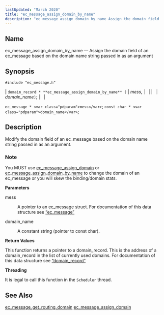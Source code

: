 ```yaml
---
lastUpdated: "March 2020"
title: "ec_message_assign_domain_by_name"
description: "ec message assign domain by name Assign the domain field of an ec message based on the domain name string passed in as an argument domain record ec message assign domain by name mess domain name ec message mess const char domain name Modify the domain field of an ec..."
---
```


<a name="apis.ec_message_assign_domain_by_name"></a> 
## Name

ec_message_assign_domain_by_name — Assign the domain field of an ec_message based on the domain name string passed in as an argument

## Synopsis

`#include "ec_message.h"`

| `domain_record * **ec_message_assign_domain_by_name** (` | <var class="pdparam">mess</var>, |   |
|   | <var class="pdparam">domain_name</var>`)`; |   |

`ec_message * <var class="pdparam">mess</var>`;
`const char * <var class="pdparam">domain_name</var>`;<a name="idp55234368"></a> 
## Description

Modify the domain field of an ec_message based on the domain name string passed in as an argument.

### Note

You MUST use [ec_message_assign_domain](/momentum/3/3-api/apis-ec-message-assign-domain) or [ec_message_assign_domain_by_name](/momentum/3/3-api/apis-ec-message-assign-domain-by-name) to change the domain of an ec_message or you will skew the binding/domain stats.

**<a name="idp55237792"></a> Parameters**

<dl class="variablelist">

<dt>mess</dt>

<dd>

A pointer to an ec_message struct. For documentation of this data structure see [“ec_message”](/momentum/3/3-api/structs-ec-message)

</dd>

<dt>domain_name</dt>

<dd>

A constant string (pointer to const char).

</dd>

</dl>

**<a name="idp55243008"></a> Return Values**

This function returns a pointer to a domain_record. This is the address of a domain_record in the list of currently used domains. For documentation of this data structure see [“domain_record”](/momentum/3/3-api/structs-domain-record)

**<a name="idp55244656"></a> Threading**

It is legal to call this function in the `Scheduler` thread.

<a name="idp55246192"></a> 
## See Also

[ec_message_get_routing_domain](/momentum/3/3-api/apis-ec-message-get-routing-domain) [ec_message_assign_domain](/momentum/3/3-api/apis-ec-message-assign-domain)